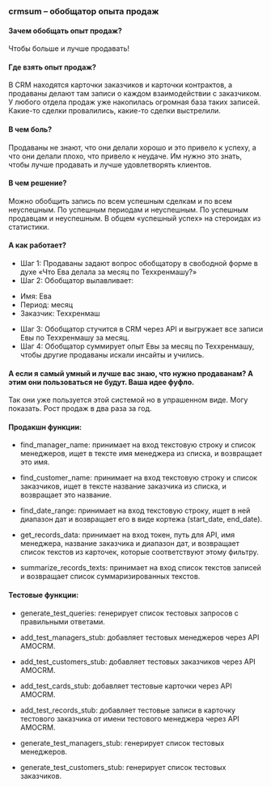 ### crmsum – обобщатор опыта продаж
#### Зачем обобщать опыт продаж?
Чтобы больше и лучше продавать!
#### Где взять опыт продаж?
В CRM находятся карточки заказчиков и карточки контрактов, а продаваны делают там записи о каждом взаимодействии с заказчиком.
У любого отдела продаж уже накопилась огромная база таких записей.  Какие-то сделки провалились, какие-то сделки выстрелили.
#### В чем боль?
Продаваны не знают, что они делали хорошо и это привело к успеху, а что они делали плохо, что привело к неудаче. Им нужно это знать, чтобы лучше продавать и лучше удовлетворять клиентов.
#### В чем решение?
Можно обобщить запись по всем успешным сделкам и по всем неуспешным. По успешным периодам и неуспешным. По успешным продавцам и неуспешным. В общем «успешный успех» на стероидах из статистики.

#### А как работает?
* Шаг 1: Продаваны задают вопрос обобщатору в свободной форме в духе «Что Ева делала за месяц по Теххренмашу?»
* Шаг 2: Обобщатор вылавливает:
 - Имя: Ева
 - Период: месяц
 - Заказчик: Теххренмаш
* Шаг 3: Обобщатор стучится в CRM через API и выгружает все записи Евы по Теххренмашу за месяц.
* Шаг 4: Обобщатор суммирует опыт Евы за месяц по Теххренмашу, чтобы другие продаваны искали инсайты и учились.

#### А если я самый умный и лучше вас знаю, что нужно продаванам? А этим они пользоваться не будут. Ваша идее фуфло.
Так они уже пользуется этой системой но в упрашенном виде. Могу показать. Рост продаж в два раза за год.

#### Продакшн функции:

- find_manager_name: принимает на вход текстовую строку и список менеджеров, ищет в тексте имя менеджера из списка, и возвращает это имя.

- find_customer_name: принимает на вход текстовую строку и список заказчиков, ищет в тексте название заказчика из списка, и возвращает это название.

- find_date_range: принимает на вход текстовую строку, ищет в ней диапазон дат и возвращает его в виде кортежа (start_date, end_date).

- get_records_data: принимает на вход токен, путь для API, имя менеджера, название заказчика и диапазон дат, и возвращает список текстов из карточек, которые соответствуют этому фильтру.

- summarize_records_texts: принимает на вход список текстов записей и возвращает список суммаризированных текстов.

#### Тестовые функции:

- generate_test_queries: генерирует список тестовых запросов с правильными ответами.

- add_test_managers_stub: добавляет тестовых менеджеров через API AMOCRM.

- add_test_customers_stub: добавляет тестовых заказчиков через API AMOCRM.

- add_test_cards_stub: добавляет тестовые карточки через API AMOCRM.

- add_test_records_stub: добавляет тестовые записи в карточку тестового заказчика от имени тестового менеджера через API AMOCRM.

- generate_test_managers_stub: генерирует список тестовых менеджеров.

- generate_test_customers_stub: генерирует список тестовых заказчиков.
 
